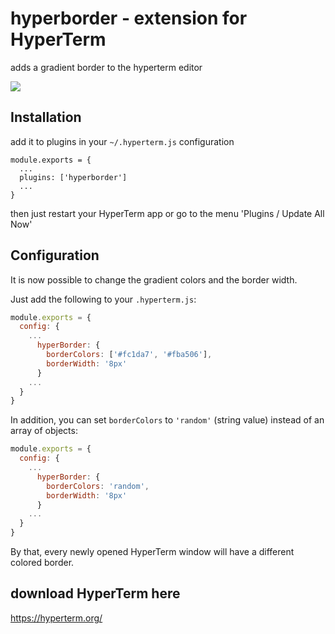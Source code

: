 # hyperborder - extension for HyperTerm
adds a gradient border to the hyperterm editor

![](https://cldup.com/pL94ODfQNP.png)

## Installation
add it to plugins in your `~/.hyperterm.js` configuration

````
module.exports = {
  ...
  plugins: ['hyperborder']
  ...
}
````
then just restart your HyperTerm app or go to the menu 'Plugins / Update All Now'

## Configuration
It is now possible to change the gradient colors and the border width.

Just add the following to your `.hyperterm.js`:

```javascript
module.exports = {
  config: {
    ...
      hyperBorder: {
        borderColors: ['#fc1da7', '#fba506'],
        borderWidth: '8px'
      }
    ...
  }
}
```

In addition, you can set `borderColors` to `'random'` (string value) instead of an array of objects:

```javascript
module.exports = {
  config: {
    ...
      hyperBorder: {
        borderColors: 'random',
        borderWidth: '8px'
      }
    ...
  }
}
```

By that, every newly opened HyperTerm window will have a different colored border.

## download HyperTerm here
https://hyperterm.org/
